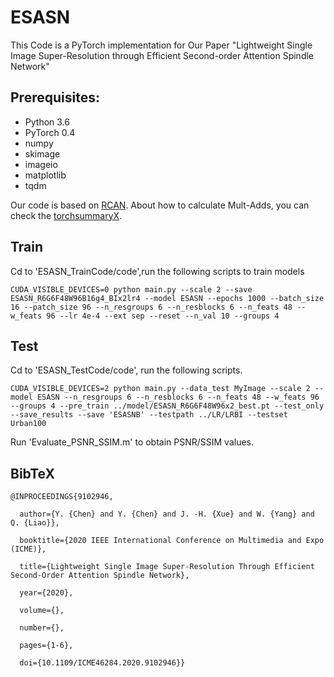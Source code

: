 # ESASN

This Code is a PyTorch implementation for Our Paper "Lightweight Single Image Super-Resolution through Efficient Second-order Attention Spindle Network"

## Prerequisites:
- Python 3.6
- PyTorch 0.4
- numpy
- skimage
- imageio
- matplotlib
- tqdm

Our code is based on [RCAN](https://github.com/yulunzhang/RCAN).
About how to calculate Mult-Adds, you can check the [torchsummaryX](https://github.com/nmhkahn/torchsummaryX).

## Train

Cd to 'ESASN_TrainCode/code',run the following scripts to train models

```
CUDA_VISIBLE_DEVICES=0 python main.py --scale 2 --save ESASN_R6G6F48W96B16g4_BIx2lr4 --model ESASN --epochs 1000 --batch_size 16 --patch_size 96 --n_resgroups 6 --n_resblocks 6 --n_feats 48 --w_feats 96 --lr 4e-4 --ext sep --reset --n_val 10 --groups 4
```

## Test
Cd to 'ESASN_TestCode/code', run the following scripts.

```
CUDA_VISIBLE_DEVICES=2 python main.py --data_test MyImage --scale 2 --model ESASN --n_resgroups 6 --n_resblocks 6 --n_feats 48 --w_feats 96 --groups 4 --pre_train ../model/ESASN_R6G6F48W96x2_best.pt --test_only --save_results --save 'ESASNB' --testpath ../LR/LRBI --testset Urban100
```

Run 'Evaluate_PSNR_SSIM.m' to obtain PSNR/SSIM values.


## BibTeX

```
@INPROCEEDINGS{9102946,

  author={Y. {Chen} and Y. {Chen} and J. -H. {Xue} and W. {Yang} and Q. {Liao}},

  booktitle={2020 IEEE International Conference on Multimedia and Expo (ICME)}, 

  title={Lightweight Single Image Super-Resolution Through Efficient Second-Order Attention Spindle Network}, 

  year={2020},

  volume={},

  number={},

  pages={1-6},

  doi={10.1109/ICME46284.2020.9102946}}
```




